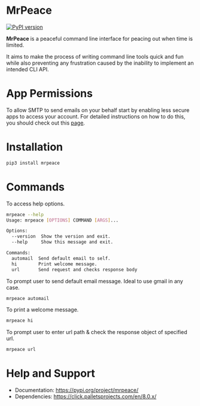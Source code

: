 # MrPeace

[![PyPI version](https://badge.fury.io/py/mrpeace.svg)](https://badge.fury.io/py/mrpeace)

<b> MrPeace </b> is a peaceful command line interface for peacing out when time is limited.

It aims to make the process of writing command line tools quick and fun while also preventing any frustration caused by the inability to implement an intended CLI API.

# App Permissions

To allow SMTP to send emails on your behalf start by enabling less secure apps to access your account. For detailed instructions on how to do this, you should check out this <a href ='https://support.google.com/accounts/answer/6010255'>page</a>.

# Installation

```bash
pip3 install mrpeace
```

# Commands

To access help options.

```bash
mrpeace --help
Usage: mrpeace [OPTIONS] COMMAND [ARGS]...

Options:
  --version  Show the version and exit.
  --help     Show this message and exit.

Commands:
  automail  Send default email to self.
  hi        Print welcome message.
  url       Send request and checks response body
```

To prompt user to send default email message. Ideal to use gmail in any case.

```bash
mrpeace automail
```

To print a welcome message.

```bash
mrpeace hi
```

To prompt user to enter url path & check the response object of specified url.

```bash
mrpeace url
```

# Help and Support

- Documentation: https://pypi.org/project/mrpeace/
- Dependencies: https://click.palletsprojects.com/en/8.0.x/

